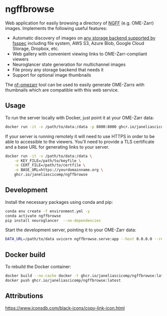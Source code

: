 
# ngffbrowse

Web application for easily browsing a directory of [NGFF](https://github.com/ome/ngff) (e.g. OME-Zarr) images. Implements the following useful features:

* Automatic discovery of images on [any storage backend supported by fsspec](https://filesystem-spec.readthedocs.io/en/latest/api.html#other-known-implementations) including file system, AWS S3, Azure Blob, Google Cloud Storage, Dropbox, etc.
* Web gallery with convenient viewing links to OME-Zarr-compliant viewers
* Neuroglancer state generation for multichannel images
* File proxy any storage backend that needs it
* Support for optional image thumbnails

The [nf-omezarr](https://github.com/JaneliaSciComp/nf-omezarr) tool can be used to easily generate OME-Zarrs with thumbnails which are compatible with this web service.

## Usage

To run the server locally with Docker, just point it at your OME-Zarr data:

```bash
docker run -it -v /path/to/data:/data -p 8000:8000 ghcr.io/janeliascicomp/ngffbrowse
```

If your server is running remotely it will need to use HTTPS in order to be able to accessible to the viewers. You'll need to provide a TLS certificate and a base URL for generating links to your server.

```bash
docker run -it -v /path/to/data:/data \
    -e KEY_FILE=/path/to/keyfile \
    -e CERT_FILE=/path/to/certfile \
    -e BASE_URL=https://yourdomainname.org \
    ghcr.io/janeliascicomp/ngffbrowse
```

## Development

Install the necessary packages using conda and pip:

```bash
conda env create -f environment.yml -y
conda activate ngffbrowse
pip install neuroglancer  --no-dependencies
```

Start the development server, pointing it to your OME-Zarr data:

```bash
DATA_URL=/path/to/data uvicorn ngffbrowse.serve:app --host 0.0.0.0 --reload
```

## Docker build

To rebuild the Docker container:

```bash
docker build --no-cache docker -t ghcr.io/janeliascicomp/ngffbrowse:latest
docker push ghcr.io/janeliascicomp/ngffbrowse:latest
```

## Attributions

<https://www.iconsdb.com/black-icons/copy-link-icon.html>
